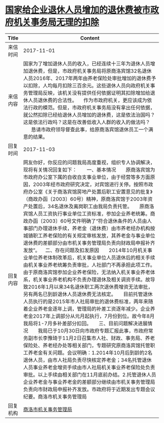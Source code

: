 # <a href="http://www.shangluo.gov.cn/zmhd/ldxxxx.jsp?urltype=leadermail.LeaderMailContentUrl&wbtreeid=1112&leadermailid=4403">国家给企业退休人员增加的退休费被市政府机关事务局无理的扣除</a>
| Title |                                                                                                                                                                                                                                                                                                                                                                                                                                                                Content                                                                                                                                                                                                                                                                                                                                                                                                                                                                 |
|:-----:|----------------------------------------------------------------------------------------------------------------------------------------------------------------------------------------------------------------------------------------------------------------------------------------------------------------------------------------------------------------------------------------------------------------------------------------------------------------------------------------------------------------------------------------------------------------------------------------------------------------------------------------------------------------------------------------------------------------------------------------------------------------------------------------------------------------------------------------------------------------------------------------------------------------------------------------|
| 来信时间  | 2017-11-01                                                                                                                                                                                                                                                                                                                                                                                                                                                                                                                                                                                                                                                                                                                                                                                                                                                                                                                             |
| 来信内容  | 国家为了增加退休人员的收入，已经连续十三年为退休人员增加退休费，但是，市政府机关事务局将原商洛宾馆32名退休人员2016年、2017年两年由养老保险处审批增加的退休费予以扣除，人均每月扣除三百余元。这些退休人员向政府机关事务管理局反映，该机关没有提供任何依据证明其扣除增加给退休人员退休费的合法性。     作为市政府机关，更应该成为依法行政的模范。但是，市政府机关事务局没有拿出任何依据，就公然扣除已经给退休人员增加的退休费，这是依法治国吗？这是依法行政吗？这是在改善低收入人群的收入的做法吗？       恳请市政府领导督查此事，给原商洛宾馆退休员工一个满意的结果。                                                                                                                                                                                                                                                                                                                                                                                                                                                                                                                                                                                                                                          |
| 回复时间  | 2017-11-03                                                                                                                                                                                                                                                                                                                                                                                                                                                                                                                                                                                                                                                                                                                                                                                                                                                                                                                             |
| 回复内容  | 网友你好，你反应的问题我局高度重视，组织专人协调解决，现将有关情况回复如下：　　一、基本情况　　原商洛宾馆为市政府办公室下属的自收自支事业单位，由于经营等多方面原因，2003年经市政府研究决定，对宾馆进行关停。按照市政府办公室《关于商洛宾馆房地产处置后职工安置意见的批复》（商政办函〔2003〕60号）精神，原商洛宾馆于2003年资产处置后，34名退休及离岗职工由我局负责托管。　　原商洛宾馆人员工资执行事业单位工资标准，参加企业养老统筹。商政办函〔2003〕60号文件明确了“符合退休条件的人员由人事部门办理退休手续，养老金（退休费）由市养老经办机构按城镇职工养老保险的有关规定审核发放，其养老金与事业单位退休费的差额部分由市机关事务管理局负责向财政局申报补齐发放”。    二、存在问题及扣发原因　　2014年10月机关事业单位养老体制改革后，机关事业单位人员退休后的相关手续由机关事业养老统筹负责审批，人社部门不再承担此项工作。由于原商洛宾馆参加企业养老保险，无法纳入机关事业养老体系，机关事业养老机构不负责办理退休及相关调资手续。故导致2016年1月以来34名退休职工两次退休费增资无法审批，另有两名已到龄退休人员退休费无法核定。　　目前托管退休人员执行的是2015年市人社局审批的退休费标准，两年来随着企业养老金逐年上调，管理局的补差工资逐年减少。企业养老金2017年上调部分从元月起执行，7月份到位。故今年8月我局将1-7月多补差部分扣回。　　三、目前问题解决进展情况　　我局已于10月30日向市政府专题汇报此事，市政府常务副市长李豫琦于11月2日召集市人社、财政、事务局、养老保险处、养老经办处等相关部门，专题研究原商洛宾馆托管职工养老金有关问题。会议明确：1.2014年10月后到龄的2名退休人员，由市人社局负责尽快核定养老金；34名托管退休人员事业养老金增资手续由市人社局机关事业养老保险处负责审批。以上手续由相关部门在11月底前办结。2.托管退休人员企业养老金与事业养老金的差额部分继续由市机关事务管理局负责向市财政局申报补齐发放。市政府将于近期发出专题会议纪要。商洛市机关事务管理局 |
| 回复机构  | <a href="../../categories/agencies/商洛市机关事务管理局.md">商洛市机关事务管理局</a>                                                                                                                                                                                                                                                                                                                                                                                                                                                                                                                                                                                                                                                                                                                                                                                                                                                                       |